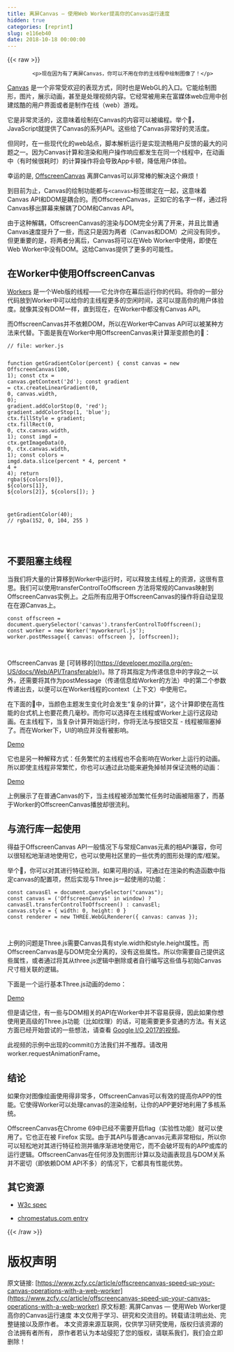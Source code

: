 ```yaml
---
title: 离屏Canvas — 使用Web Worker提高你的Canvas运行速度
hidden: true
categories: [reprint]
slug: e116eb40
date: 2018-10-18 00:00:00
---
```


{{< raw >}}

            <p>现在因为有了离屏Canvas，你可以不用在你的主线程中绘制图像了！</p>
<p><a href="https://developer.mozilla.org/en-US/docs/Web/HTML/Element/canvas">Canvas</a> 是一个非常受欢迎的表现方式，同时也是WebGL的入口。它能绘制图形，图片，展示动画，甚至是处理视频内容。它经常被用来在富媒体web应用中创建炫酷的用户界面或者是制作在线（web）游戏。</p>
<p>它是非常灵活的，这意味着绘制在Canvas的内容可以被编程。举个🌰，JavaScript就提供了Canvas的系列API。这些给了Canvas非常好的灵活度。</p>
<p>但同时，在一些现代化的web站点，脚本解析运行是实现流畅用户反馈的最大的问题之一。因为Canvas计算和渲染和用户操作响应都发生在同一个线程中，在动画中（有时候很耗时）的计算操作将会导致App卡顿，降低用户体验。</p>
<p>幸运的是, <a href="https://developer.mozilla.org/en-US/docs/Web/API/OffscreenCanvas">OffscreenCanvas</a> 离屏Canvas可以非常棒的解决这个麻烦！</p>
<p>到目前为止，Canvas的绘制功能都与<code>&lt;canvas&gt;</code>标签绑定在一起，这意味着Canvas API和DOM是耦合的。而OffscreenCanvas，正如它的名字一样，通过将Canvas移出屏幕来解耦了DOM和Canvas API。</p>
<p>由于这种解耦，OffscreenCanvas的渲染与DOM完全分离了开来，并且比普通Canvas速度提升了一些，而这只是因为两者（Canvas和DOM）之间没有同步。但更重要的是，将两者分离后，Canvas将可以在Web Worker中使用，即使在Web Worker中没有DOM。这给Canvas提供了更多的可能性。</p>
<h2>在Worker中使用OffscreenCanvas</h2>
<p><a href="https://developer.mozilla.org/en-US/docs/Web/API/Web_Workers_API/Using_web_workers">Workers</a> 是一个Web版的线程——它允许你在幕后运行你的代码。将你的一部分代码放到Worker中可以给你的主线程更多的空闲时间，这可以提高你的用户体验度。就像其没有DOM一样，直到现在，在Worker中都没有Canvas API。</p>
<p>而OffscreenCanvas并不依赖DOM，所以在Worker中Canvas API可以被某种方法来代替。下面是我在Worker中用OffscreenCanvas来计算渐变颜色的🌰：</p>
<pre><code class="hljs lsl"><span class="hljs-comment">// file: worker.js</span>

function getGradientColor(percent) {
    const canvas = new OffscreenCanvas(<span class="hljs-number">100</span>, <span class="hljs-number">1</span>);
    const ctx = canvas.getContext('<span class="hljs-number">2</span>d');
    const gradient = ctx.createLinearGradient(<span class="hljs-number">0</span>, <span class="hljs-number">0</span>, canvas.width, <span class="hljs-number">0</span>);
    gradient.addColorStop(<span class="hljs-number">0</span>, 'red');
    gradient.addColorStop(<span class="hljs-number">1</span>, 'blue');
    ctx.fillStyle = gradient;
    ctx.fillRect(<span class="hljs-number">0</span>, <span class="hljs-number">0</span>, ctx.canvas.width, <span class="hljs-number">1</span>);
    const imgd = ctx.getImageData(<span class="hljs-number">0</span>, <span class="hljs-number">0</span>, ctx.canvas.width, <span class="hljs-number">1</span>);
    const colors = imgd.data.slice(percent * <span class="hljs-number">4</span>, percent * <span class="hljs-number">4</span> + <span class="hljs-number">4</span>);
    return rgba(${colors[<span class="hljs-number">0</span>]}, ${colors[<span class="hljs-number">1</span>]}, ${colors[<span class="hljs-number">2</span>]}, ${colors[]);
}

getGradientColor(<span class="hljs-number">40</span>);  <span class="hljs-comment">// rgba(152, 0, 104, 255 )</span>


</code></pre><h2>不要阻塞主线程</h2>
<p>当我们将大量的计算移到Worker中运行时，可以释放主线程上的资源，这很有意思。我们可以使用transferControlToOffscreen 方法将常规的Canvas映射到OffscreenCanvas实例上。之后所有应用于OffscreenCanvas的操作将自动呈现在在源Canvas上。</p>
<pre><code class="hljs dart"><span class="hljs-keyword">const</span> offscreen = <span class="hljs-built_in">document</span>.<span class="hljs-built_in">querySelector</span>(<span class="hljs-string">'canvas'</span>).transferControlToOffscreen();
<span class="hljs-keyword">const</span> worker = <span class="hljs-keyword">new</span> Worker(<span class="hljs-string">'myworkerurl.js'</span>);
worker.postMessage({ canvas: offscreen }, [offscreen]);


</code></pre><p>OffscreenCanvas 是 [可转移的](<a href="https://developer.mozilla.org/en-US/docs/Web/API/Transferable">https://developer.mozilla.org/en-US/docs/Web/API/Transferable)</a>)。除了将其指定为传递信息中的字段之一以外，还需要将其作为postMessage（传递信息给Worker的方法）中的第二个参数传递出去，以便可以在Worker线程的context（上下文）中使用它。</p>
<p>在下面的🌰中，当颜色主题发生变化时会发生“复杂的计算”，这个计算即使在高性能的台式机上也要花费几毫秒。而你可以选择在主线程或Worker上运行这段动画。在主线程下，当复杂计算开始运行时，你将无法与按钮交互 - 线程被阻塞掉了。而在Worker下，UI的响应并没有被影响。</p>
<p><a href="https://devnook.github.io/OffscreenCanvasDemo/keep-ui-responsive.html">Demo</a></p>
<p>它也是另一种解释方式：任务繁忙的主线程也不会影响在Worker上运行的动画。所以即使主线程非常繁忙，你也可以通过此功能来避免掉帧并保证流畅的动画：</p>
<p><a href="https://devnook.github.io/OffscreenCanvasDemo/index.html">Demo</a></p>
<p>上例展示了在普通Canvas的下，当主线程被添加繁忙任务时动画被阻塞了，而基于Worker的OffscreenCanvas播放却很流利。</p>
<h2>与流行库一起使用</h2>
<p>得益于OffscreenCanvas API一般情况下与常规Canvas元素的相API兼容，你可以很轻松地渐进地使用它，也可以使用社区里的一些优秀的图形处理的库/框架。</p>
<p>举个🌰，你可以对其进行特征检测，如果可用的话，可通过在渲染的构造函数中指定canvas的配置项，然后实现与Three.js一起使用的功能：</p>
<pre><code class="hljs dart"><span class="hljs-keyword">const</span> canvasEl = <span class="hljs-built_in">document</span>.<span class="hljs-built_in">querySelector</span>(<span class="hljs-string">"canvas"</span>);
<span class="hljs-keyword">const</span> canvas = (<span class="hljs-string">'OffscreenCanvas'</span> <span class="hljs-keyword">in</span> <span class="hljs-built_in">window</span>) ? canvasEl.transferControlToOffscreen() : canvasEl;
canvas.style = { width: <span class="hljs-number">0</span>, height: <span class="hljs-number">0</span> }
<span class="hljs-keyword">const</span> renderer = <span class="hljs-keyword">new</span> THREE.WebGLRenderer({ canvas: canvas });


</code></pre><p>上例的问题是Three.js需要Canvas具有style.width和style.height属性。而OffscreenCanvas是与DOM完全分离的，没有这些属性。所以你需要自己提供这些属性，或者通过将其从three.js逻辑中删除或者自行编写这些值与初始Canvas尺寸相关联的逻辑。</p>
<p>下面是一个运行基本Three.js动画的demo：</p>
<p><a href="https://devnook.github.io/OffscreenCanvasDemo/use-with-lib.html">Demo</a></p>
<p>但是请记住，有一些与DOM相关的API在Worker中并不容易获得，因此如果你想使用更高级的Three.js功能（比如纹理）的话，可能需要更多变通的方法。有关这方面已经开始尝试的一些想法，请查看 <a href="https://www.youtube.com/watch?v=wkDd-x0EkFU">Google I/O 2017的视频</a>。</p>
<p>此视频的示例中出现的commit()方法我们并不推荐。请改用worker.requestAnimationFrame。</p>
<h2>结论</h2>
<p>如果你对图像绘画使用得非常多，OffscreenCanvas可以有效的提高你APP的性能。它使得Worker可以处理canvas的渲染绘制，让你的APP更好地利用了多核系统。</p>
<p>OffscreenCanvas在Chrome 69中已经不需要开启flag（实验性功能）就可以使用了。它也正在被 Firefox 实现。由于其API与普通canvas元素非常相似，所以你可以轻松地对其进行特征检测并循序渐进地使用它，而不会破坏现有的APP或库的运行逻辑。OffscreenCanvas在任何涉及到图形计算以及动画表现且与DOM关系并不密切（即依赖DOM API不多）的情况下，它都具有性能优势。</p>
<h2>其它资源</h2>
<ul>
<li><p><a href="https://html.spec.whatwg.org/#the-offscreencanvas-interface">W3c spec</a></p>
</li>
<li><p><a href="https://www.chromestatus.com/feature/4691191559880704">chromestatus.com entry</a></p>
</li>
</ul>

          
{{< /raw >}}

# 版权声明
原文链接: [https://www.zcfy.cc/article/offscreencanvas-speed-up-your-canvas-operations-with-a-web-worker](https://www.zcfy.cc/article/offscreencanvas-speed-up-your-canvas-operations-with-a-web-worker)
原文标题: 离屏Canvas — 使用Web Worker提高你的Canvas运行速度
本文仅用于学习、研究和交流目的。转载请注明出处、完整链接以及原作者。
本文资源来源互联网，仅供学习研究使用，版权归该资源的合法拥有者所有，
原作者若认为本站侵犯了您的版权，请联系我们，我们会立即删除！
